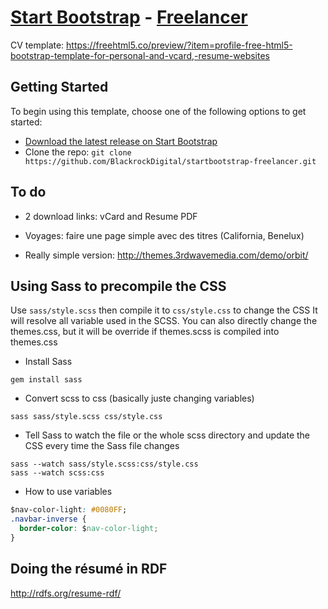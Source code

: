 # [Start Bootstrap](http://startbootstrap.com/) - [Freelancer](http://startbootstrap.com/template-overviews/freelancer/)

CV template: https://freehtml5.co/preview/?item=profile-free-html5-bootstrap-template-for-personal-and-vcard,-resume-websites

## Getting Started

To begin using this template, choose one of the following options to get started:
* [Download the latest release on Start Bootstrap](http://startbootstrap.com/template-overviews/freelancer/)
* Clone the repo: `git clone https://github.com/BlackrockDigital/startbootstrap-freelancer.git`


## To do

* 2 download links: vCard and Resume PDF

* Voyages: faire une page simple avec des titres (California, Benelux)

* Really simple version: http://themes.3rdwavemedia.com/demo/orbit/

## Using Sass to precompile the CSS

Use `sass/style.scss` then compile it to `css/style.css` to change the CSS
It will resolve all variable used in the SCSS. You can also directly change the themes.css, but it will be override if themes.scss is compiled into themes.css


* Install Sass
```
gem install sass
```

* Convert scss to css (basically juste changing variables)
```shell
sass sass/style.scss css/style.css
```

* Tell Sass to watch the file or the whole scss directory and update the CSS every time the Sass file changes
```
sass --watch sass/style.scss:css/style.css
sass --watch scss:css
```

* How to use variables
```css
$nav-color-light: #0080FF;
.navbar-inverse {
  border-color: $nav-color-light;
}
```

## Doing the résumé in RDF

http://rdfs.org/resume-rdf/
